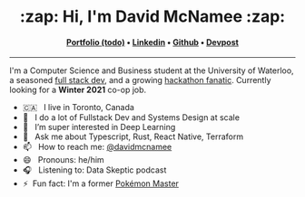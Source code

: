 <h1 align="center">:zap: Hi, I'm David McNamee :zap:</h1>
<h4 align="center">
<a href="https://davidmcnamee.xyz">Portfolio (todo)</a> &bull; 
<a href="https://www.linkedin.com/in/david-mcnamee">Linkedin</a> &bull; 
<a href="https://github.com/davidmcnamee">Github</a> &bull;
<a href="https://devpost.com/davidmcnamee314?ref_content=user-portfolio&ref_feature=portfolio&ref_medium=global-nav">Devpost</a>
</h4>

---

I'm a Computer Science and Business student at the University of Waterloo, a seasoned [full stack dev](https://lazertechnologies.com/blog/how-to-add-localization-to-your-nextjs-app), and a growing [hackathon fanatic](https://devpost.com/davidmcnamee314?ref_content=user-portfolio&ref_feature=portfolio&ref_medium=global-nav). Currently looking for a **Winter 2021** co-op job.


- 🇨🇦 &nbsp; I live in Toronto, Canada
- 🔭 &nbsp; I do a lot of Fullstack Dev and Systems Design at scale
- 🌱 &nbsp; I’m super interested in Deep Learning
- 💬 &nbsp; Ask me about Typescript, Rust, React Native, Terraform
- 📫 &nbsp; How to reach me: [@davidmcnamee](https://www.linkedin.com/in/david-mcnamee)
- 😄 &nbsp; Pronouns: he/him
- 🎧 &nbsp; Listening to: Data Skeptic podcast
- ⚡&nbsp; Fun fact: I'm a former [Pokémon Master](https://www.durhamregion.com/community-story/3503525-pokemon-dreams-coming-true-in-pickering/)
